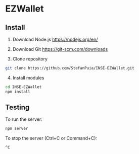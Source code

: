 # EZWallet

Install
-------
1. Download Node.js 
https://nodejs.org/en/

2. Download Git
https://git-scm.com/downloads

3. Clone repository
```bash
git clone https://github.com/StefanPuia/INSE-EZWallet.git
```

4. Install modules
```bash
cd INSE-EZWallet
npm install
```

Testing
-------
To run the server:
```bash
npm server
```

To stop the server (Ctrl+C or Command+C):
```bash
^C
```